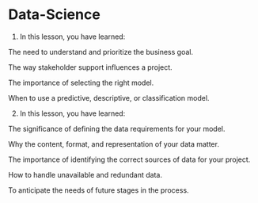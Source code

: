 # Data-Science



1. In this lesson, you have learned:

The need to understand and prioritize the business goal.

The way stakeholder support influences a project.

The importance of selecting the right model.

 When to use a predictive, descriptive, or classification model.   


2. In this lesson, you have learned:

The significance of defining the data requirements for your model.

Why the content, format, and representation of your data matter.   

The importance of identifying the correct sources of data for your project.

How to handle unavailable and redundant data.

To anticipate the needs of future stages in the process.
